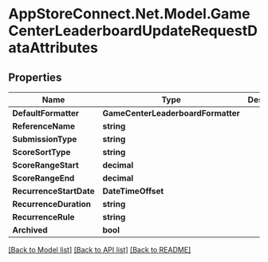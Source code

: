 # AppStoreConnect.Net.Model.GameCenterLeaderboardUpdateRequestDataAttributes

## Properties

Name | Type | Description | Notes
------------ | ------------- | ------------- | -------------
**DefaultFormatter** | **GameCenterLeaderboardFormatter** |  | [optional] 
**ReferenceName** | **string** |  | [optional] 
**SubmissionType** | **string** |  | [optional] 
**ScoreSortType** | **string** |  | [optional] 
**ScoreRangeStart** | **decimal** |  | [optional] 
**ScoreRangeEnd** | **decimal** |  | [optional] 
**RecurrenceStartDate** | **DateTimeOffset** |  | [optional] 
**RecurrenceDuration** | **string** |  | [optional] 
**RecurrenceRule** | **string** |  | [optional] 
**Archived** | **bool** |  | [optional] 

[[Back to Model list]](../README.md#documentation-for-models) [[Back to API list]](../README.md#documentation-for-api-endpoints) [[Back to README]](../README.md)

